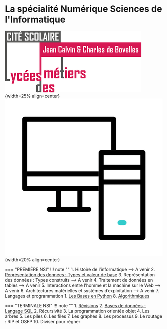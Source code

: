 <!-- # Image flottantes
![Logo_Calvin1](img/Logo_Calvin1.png){width=40% align=right}-->

# La spécialité Numérique Sciences de l'Informatique
![Logo_Calvin1](img/Logo_Calvin1.png){width=25% align=center}
![](img/laptop.gif){width=20% align=center}

=== "PREMIÈRE NSI"
    !!! note ""
        1. Histoire de l’informatique --> A venir 
        2. [Représentation des données : Types et valeur de base](../essai/1NSI/ch02/ch02)
        3. Représentation des données : Types construits --> A venir
        4. Traitement de données en tables --> A venir
        5. Interactions entre l’homme et la machine sur le Web --> A venir
        6. Architectures matérielles et systèmes d’exploitation --> A venir
        7. Langages et programmation
            1. [Les Bases en Python](../essai/1NSI/ch01/bases)
        8. [Algorithmiques](../essai/1NSI/Algorithmique/Tri/Tri) 



=== "TERMINALE NSI"
    !!! note ""
        1. [Révisions](../essai/TNSI/Revisions/Revisions)
        2. [Bases de données - Langage SQL](../essai/TNSI/Bases_De_Donnees/Bases_De_Donnees)
        2. Récursivité
        3. La programmation orientée objet
        4. Les arbres
        5. Les piles
        6. Les files
        7. Les graphes
        8. Les processus
        9. Le routage : RIP et OSFP
        10. Diviser pour régner


